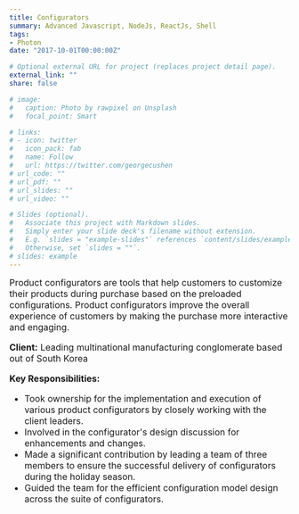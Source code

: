 ```yaml
---
title: Configurators
summary: Advanced Javascript, NodeJs, ReactJs, Shell
tags:
- Photon
date: "2017-10-01T00:00:00Z"

# Optional external URL for project (replaces project detail page).
external_link: ""
share: false

# image:
#   caption: Photo by rawpixel on Unsplash
#   focal_point: Smart

# links:
# - icon: twitter
#   icon_pack: fab
#   name: Follow
#   url: https://twitter.com/georgecushen
# url_code: ""
# url_pdf: ""
# url_slides: ""
# url_video: ""

# Slides (optional).
#   Associate this project with Markdown slides.
#   Simply enter your slide deck's filename without extension.
#   E.g. `slides = "example-slides"` references `content/slides/example-slides.md`.
#   Otherwise, set `slides = ""`.
# slides: example
---
```


<div style="font-size: 1rem !important;">
Product configurators are tools that help customers to customize their products during purchase based on the preloaded configurations. Product configurators improve the overall experience of customers by making the purchase more interactive and engaging.

**Client:** Leading multinational manufacturing conglomerate based out of South Korea

**Key Responsibilities:**

- Took ownership for the implementation and execution of various product configurators by closely working with the client leaders.
- Involved in the configurator's design discussion for enhancements and changes.
- Made a significant contribution by leading a team of three members to ensure the successful delivery of configurators during the holiday season.
- Guided the team for the efficient configuration model design across the suite of configurators.
</div>
